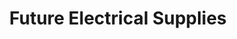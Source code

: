---
title: "Future Electrical Supplies"
url: /bournemouth/future-electrical-supplies/
shop: Baustoffe
---